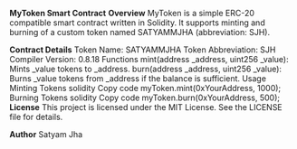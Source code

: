 **MyToken Smart Contract**
**Overview**
MyToken is a simple ERC-20 compatible smart contract written in Solidity. It supports minting and burning of a custom token named SATYAMMJHA (abbreviation: SJH).

**Contract Details**
Token Name: SATYAMMJHA
Token Abbreviation: SJH
Compiler Version: 0.8.18
Functions
mint(address _address, uint256 _value): Mints _value tokens to _address.
burn(address _address, uint256 _value): Burns _value tokens from _address if the balance is sufficient.
Usage
Minting Tokens
solidity
Copy code
myToken.mint(0xYourAddress, 1000);
Burning Tokens
solidity
Copy code
myToken.burn(0xYourAddress, 500);
**License**
This project is licensed under the MIT License. See the LICENSE file for details.

**Author**
Satyam Jha

